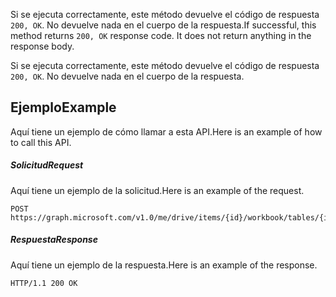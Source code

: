 <span data-ttu-id="d08d0-p102">Si se ejecuta correctamente, este método devuelve el código de respuesta `200, OK`. No devuelve nada en el cuerpo de la respuesta.</span><span class="sxs-lookup"><span data-stu-id="d08d0-p102">If successful, this method returns `200, OK` response code. It does not return anything in the response body.</span></span>

Si se ejecuta correctamente, este método devuelve el código de respuesta `200, OK`. No devuelve nada en el cuerpo de la respuesta.

## <a name="example"></a><span data-ttu-id="d08d0-117">Ejemplo</span><span class="sxs-lookup"><span data-stu-id="d08d0-117">Example</span></span>
<span data-ttu-id="d08d0-118">Aquí tiene un ejemplo de cómo llamar a esta API.</span><span class="sxs-lookup"><span data-stu-id="d08d0-118">Here is an example of how to call this API.</span></span>
##### <a name="request"></a><span data-ttu-id="d08d0-119">Solicitud</span><span class="sxs-lookup"><span data-stu-id="d08d0-119">Request</span></span>
<span data-ttu-id="d08d0-120">Aquí tiene un ejemplo de la solicitud.</span><span class="sxs-lookup"><span data-stu-id="d08d0-120">Here is an example of the request.</span></span>
<!-- {
  "blockType": "request",
  "name": "table_delete"
}-->
```http
POST https://graph.microsoft.com/v1.0/me/drive/items/{id}/workbook/tables/{id|name}/delete
```

##### <a name="response"></a><span data-ttu-id="d08d0-121">Respuesta</span><span class="sxs-lookup"><span data-stu-id="d08d0-121">Response</span></span>
<span data-ttu-id="d08d0-122">Aquí tiene un ejemplo de la respuesta.</span><span class="sxs-lookup"><span data-stu-id="d08d0-122">Here is an example of the response.</span></span> 
<!-- {
  "blockType": "response",
  "truncated": true,
  "@odata.type": "microsoft.graph.none"
} -->
```http
HTTP/1.1 200 OK
```

<!-- uuid: 8fcb5dbc-d5aa-4681-8e31-b001d5168d79
2015-10-25 14:57:30 UTC -->
<!-- {
  "type": "#page.annotation",
  "description": "Table: delete",
  "keywords": "",
  "section": "documentation",
  "tocPath": ""
}-->